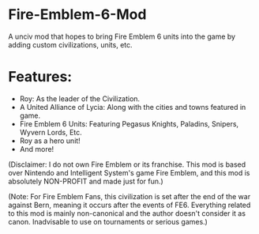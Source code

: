 # Fire-Emblem-6-Mod
A unciv mod that hopes to bring Fire Emblem 6 units into the game by adding custom civilizations, units, etc. 

# Features:

- Roy: As the leader of the Civilization.
- A United Alliance of Lycia: Along with the cities and towns featured in game.
- Fire Emblem 6 Units: Featuring Pegasus Knights, Paladins, Snipers, Wyvern Lords, Etc.
- Roy as a hero unit!
- And more!

(Disclaimer: I do not own Fire Emblem or its franchise. This mod is based over Nintendo and Intelligent System's game Fire Emblem, and this mod is absolutely NON-PROFIT and made just for fun.)

(Note: For Fire Emblem Fans, this civilization is set after the end of the war against Bern, meaning it occurs after the events of FE6. Everything related to this mod is mainly non-canonical and the author doesn't consider it as canon. Inadvisable to use on tournaments or serious games.)
